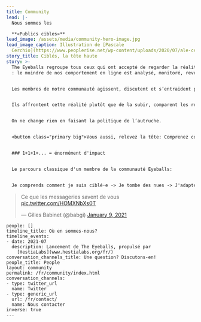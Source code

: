 ```yaml
---
title: Community
lead: |-
  Nous sommes les

  **«Publics cibles»**
lead_image: /assets/media/community-hero-image.jpg
lead_image_caption: Illustration de [Pascale
  Cerchio](https://www.peoplerise.net/wp-content/uploads/2020/07/ale-cerchio.png)
story_title: Ciblés, la tête haute
story: >-
  The Eyeballs regroupe tous ceux qui ont accepté de regarder la réalité en face
  : le moindre de nos comportement en ligne est analysé, monitoré, revendu.


  Les membres de notre communauté agissent, discutent et s’entraident pour comprendre par qui et comment leurs données sont utilisées contre eux.


  Ils affrontent cette réalité plutôt que de la subir, comparent les résultats qu’ils obtiennent et dénoncent les biais algorithmiques.


  On ne change rien en faisant la politique de l’autruche.


  <button class="primary big">Vous aussi, relevez la tête: Comprenez comment vous êtes ciblé·e</button>


  ### 1+1+1+... = énormément d'impact


  Le parcours classique d'un membre de la communauté Eyeballs:


  Je comprends comment je suis ciblé·e -> Je tombe des nues -> J'adapte mon comportement en ligne -> J'en parle autour de moi -> Mon entourage comprend, s'adapte et en parle -> Les mauvaises pratiques numériques ne sont plus acceptées -> Les plateformes "propres" sont plebiscitées et les autres boycottées (souvenez-vous de la [fronde contre Whatsapp](https://www.bfmtv.com/tech/tout-comprendre-pourquoi-les-nouvelles-regles-de-whats-app-provoquent-un-tolle-chez-les-utilisateurs_AN-202101110169.html) et de l'[exode vers Signal](https://www.zdnet.fr/actualites/signal-un-record-de-47-millions-de-telechargements-en-deux-semaines-39916531.htm))


  ```

  <blockquote class="twitter-tweet"><p lang="fr" dir="ltr">Ce que les messageries savent de vous <a href="https://t.co/HOMXNbXs0T">pic.twitter.com/HOMXNbXs0T</a></p>&mdash; Gilles Babinet (@babgi) <a href="https://twitter.com/babgi/status/1348003104856399873?ref_src=twsrc%5Etfw">January 9, 2021</a></blockquote> <script async src="https://platform.twitter.com/widgets.js" charset="utf-8"></script>

  ```
people: []
timeline_title: Où en sommes-nous?
timeline_events:
  - date: 2021-07
    description: Lancement de The Eyeballs, propulsé par
      [HestiaLabs](www.hestialabs.org/fr/)
conversation_channels_title: Une question? Discutons-en!
people_title: People
layout: community
permalink: /fr/community/index.html
conversation_channels:
  - type: twitter_url
    name: Twitter
  - type: generic_url
    url: /fr/contact/
    name: Nous contacter
inverse: true
---
```

